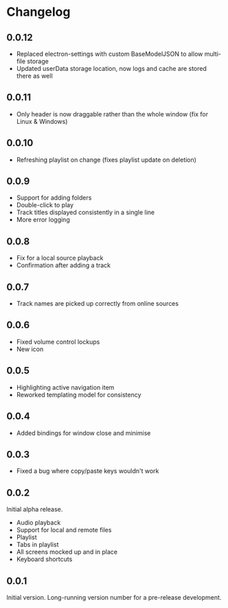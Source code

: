 # Changelog


## 0.0.12

* Replaced electron-settings with custom BaseModelJSON to allow multi-file storage
* Updated userData storage location, now logs and cache are stored there as well



## 0.0.11

* Only header is now draggable rather than the whole window (fix for Linux & Windows)



## 0.0.10

* Refreshing playlist on change (fixes playlist update on deletion)



## 0.0.9

* Support for adding folders
* Double-click to play
* Track titles displayed consistently in a single line
* More error logging



## 0.0.8

* Fix for a local source playback
* Confirmation after adding a track



## 0.0.7

* Track names are picked up correctly from online sources



## 0.0.6

* Fixed volume control lockups
* New icon



## 0.0.5

* Highlighting active navigation item
* Reworked templating model for consistency



## 0.0.4

* Added bindings for window close and minimise



## 0.0.3

* Fixed a bug where copy/paste keys wouldn't work



## 0.0.2

Initial alpha release.
* Audio playback
* Support for local and remote files
* Playlist
* Tabs in playlist
* All screens mocked up and in place
* Keyboard shortcuts



## 0.0.1

Initial version. Long-running version number for a pre-release development.
